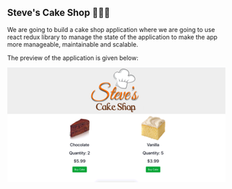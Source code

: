 ## Steve's Cake Shop 👨🏻‍🍳

We are going to build a cake shop application where we are going to use react redux library to manage the state of the application to make the app more manageable, maintainable and scalable.

The preview of the application is given below:

<img src="src/images/screenshot.png" />
